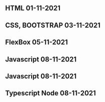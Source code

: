 ## HTML 01-11-2021
## CSS, BOOTSTRAP 03-11-2021
## FlexBox 05-11-2021

## Javascript 08-11-2021
## Javascript 08-11-2021
## Typescript Node 08-11-2021

